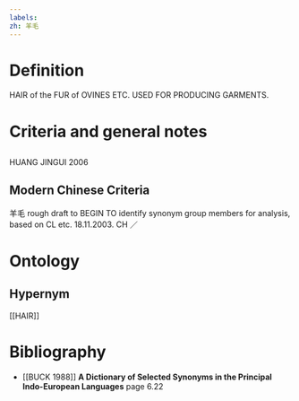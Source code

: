 ```yaml
---
labels: 
zh: 羊毛
---
```


# Definition
HAIR of the FUR of OVINES ETC. USED FOR PRODUCING GARMENTS.
# Criteria and general notes
## 
HUANG JINGUI 2006
## Modern Chinese Criteria
羊毛
rough draft to BEGIN TO identify synonym group members for analysis, based on CL etc. 18.11.2003. CH ／
# Ontology

## Hypernym
[[HAIR]]
# Bibliography
- [[BUCK 1988]]
**A Dictionary of Selected Synonyms in the Principal Indo-European Languages** page 6.22
